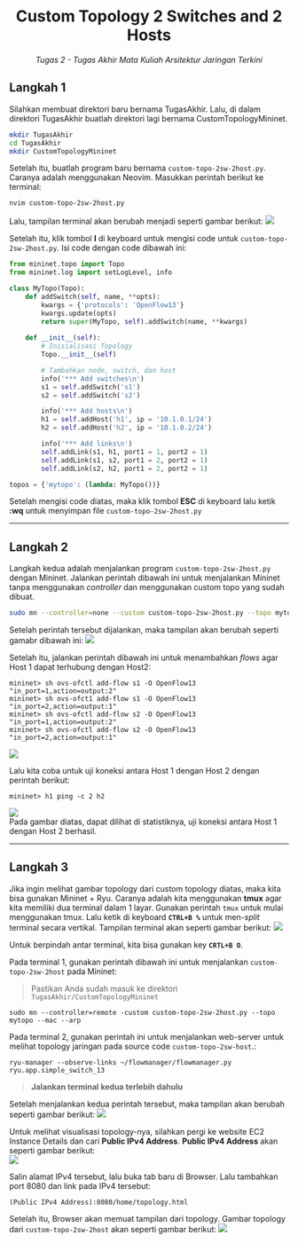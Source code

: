 <div align="center">
    <h1>Custom Topology 2 Switches and 2 Hosts</h1>
    <i>Tugas 2 - Tugas Akhir Mata Kuliah Arsitektur Jaringan Terkini</i>
</div>

## Langkah 1
Silahkan membuat direktori baru bernama TugasAkhir. Lalu, di dalam direktori TugasAkhir buatlah direktori lagi bernama CustomTopologyMininet.

```bash
mkdir TugasAkhir
cd TugasAkhir
mkdir CustomTopologyMininet
```

Setelah itu, buatlah program baru bernama `custom-topo-2sw-2host.py`. Caranya adalah menggunakan Neovim. Masukkan perintah berikut ke terminal:

```bash
nvim custom-topo-2sw-2host.py
```

Lalu, tampilan terminal akan berubah menjadi seperti gambar berikut:
<img src="https://daptong.files.wordpress.com/2022/05/nvim1.png"><br>

Setelah itu, klik tombol <b>I</b> di keyboard untuk mengisi code untuk `custom-topo-2sw-2host.py`. Isi code dengan code dibawah ini:

```python
from mininet.topo import Topo
from mininet.log import setLogLevel, info

class MyTopo(Topo):
    def addSwitch(self, name, **opts):
        kwargs = {'protocols': 'OpenFlow13'}
        kwargs.update(opts)
        return super(MyTopo, self).addSwitch(name, **kwargs)
    
    def __init__(self):
        # Inisialisasi Topology
        Topo.__init__(self)

        # Tambahkan node, switch, dan host
        info('*** Add switches\n')
        s1 = self.addSwitch('s1')
        s2 = self.addSwitch('s2')

        info('*** Add hosts\n')
        h1 = self.addHost('h1', ip = '10.1.0.1/24')
        h2 = self.addHost('h2', ip = '10.1.0.2/24')

        info('*** Add links\n')
        self.addLink(s1, h1, port1 = 1, port2 = 1)
        self.addLink(s1, s2, port1 = 2, port2 = 1)
        self.addLink(s2, h2, port1 = 2, port2 = 1)

topos = {'mytopo': (lambda: MyTopo())}
```

Setelah mengisi code diatas, maka klik tombol <b>ESC</b> di keyboard lalu ketik <b>:wq</b> untuk menyimpan file `custom-topo-2sw-2host.py`

--------------------------------------------------------------------------------

## Langkah 2

Langkah kedua adalah menjalankan program `custom-topo-2sw-2host.py` dengan Mininet. Jalankan perintah dibawah ini untuk menjalankan Mininet tanpa menggunakan <i>controller</i> dan menggunakan custom topo yang sudah dibuat.

```bash
sudo mn --controller=none --custom custom-topo-2sw-2host.py --topo mytopo --mac --arp
```

Setelah perintah tersebut dijalankan, maka tampilan akan berubah seperti gamabr dibawah ini:
<img src="https://daptong.files.wordpress.com/2022/05/t2_sudomn1.png"><br>

Setelah itu, jalankan perintah dibawah ini untuk menambahkan <i>flows</i> agar Host 1 dapat terhubung dengan Host2:

```
mininet> sh ovs-ofctl add-flow s1 -O OpenFlow13 "in_port=1,action=output:2"
mininet> sh ovs-ofct1 add-flow s1 -O OpenFlow13 "in_port=2,action=output:1"
mininet> sh ovs-ofctl add-flow s2 -O OpenFlow13 "in_port=1,action=output:2"
mininet> sh ovs-ofctl add-flow s2 -O OpenFlow13 "in_port=2,action=output:1"
```
<img src="https://daptong.files.wordpress.com/2022/05/t2_sudomn2.png"><br>

Lalu kita coba untuk uji koneksi antara Host 1 dengan Host 2 dengan perintah berikut:

```
mininet> h1 ping -c 2 h2
```
<img src="https://daptong.files.wordpress.com/2022/05/t2_sudomn3.png"><br>
Pada gambar diatas, dapat dilihat di statistiknya, uji koneksi antara Host 1 dengan Host 2 berhasil.

--------------------------------------------------------------------------------

## Langkah 3
Jika ingin melihat gambar topology dari custom topology diatas, maka kita bisa gunakan Mininet + Ryu. Caranya adalah kita menggunakan <b>tmux</b> agar kita memiliki dua terminal dalam 1 layar. Gunakan perintah `tmux` untuk mulai menggunakan tmux. Lalu ketik di keyboard <b>`CTRL+B %`</b> untuk men-<i>split</i> terminal secara vertikal. Tampilan terminal akan seperti gambar berikut: 
<img src="https://daptong.files.wordpress.com/2022/05/t2_tmux1-1.png"><br>

Untuk berpindah antar terminal, kita bisa gunakan key <b>`CRTL+B O`</b>.<br>

Pada terminal 1, gunakan perintah dibawah ini untuk menjalankan `custom-topo-2sw-2host` pada Mininet:

> Pastikan Anda sudah masuk ke direktori ``TugasAkhir/CustomTopologyMininet``

```
sudo mn --controller=remote -custom custom-topo-2sw-2host.py --topo mytopo --mac --arp
```
Pada terminal 2, gunakan perintah ini untuk menjalankan web-server untuk melihat topology jaringan pada source code `custom-topo-2sw-host`.:

```
ryu-manager --observe-links ~/flowmanager/flowmanager.py ryu.app.simple_switch_13
```

> <b>Jalankan terminal kedua terlebih dahulu</b>

Setelah menjalankan kedua perintah tersebut, maka tampilan akan berubah seperti gambar berikut:
<img src="https://daptong.files.wordpress.com/2022/05/t2_tmux2-1.png"><br>

Untuk melihat visualisasi topology-nya, silahkan pergi ke website EC2 Instance Details dan cari <b>Public IPv4 Address</b>. <b>Public IPv4 Address</b> akan seperti gambar berikut:<br>
<img src="https://daptong.files.wordpress.com/2022/05/t2_ipv4-1.png"><br>

Salin alamat IPv4 tersebut, lalu buka tab baru di Browser. Lalu tambahkan port 8080 dan link pada IPv4 tersebut:

```
(Public IPv4 Address):8080/home/topology.html
```

Setelah itu, Browser akan memuat tampilan dari topology. Gambar topology dari `custom-topo-2sw-2host` akan seperti gambar berikut:
<img src="https://daptong.files.wordpress.com/2022/05/t2_topo1.png"><br>
